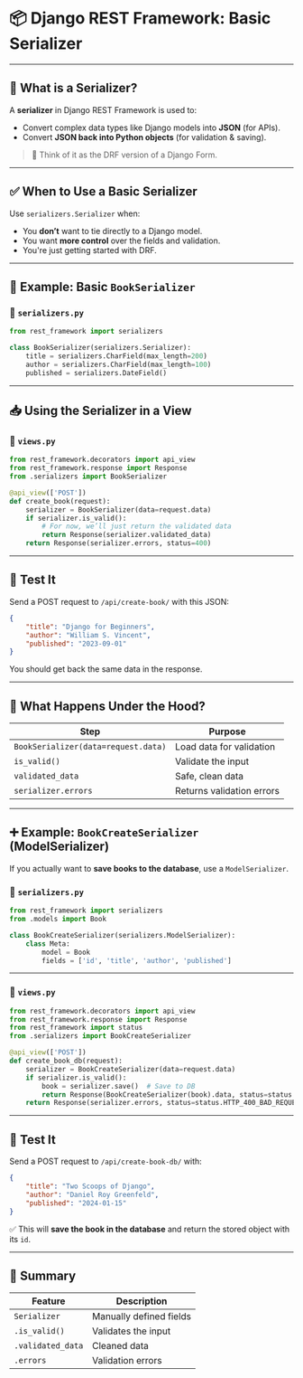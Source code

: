 # 📦 Django REST Framework: Basic Serializer

---

## 🔹 What is a Serializer?

A **serializer** in Django REST Framework is used to:

* Convert complex data types like Django models into **JSON** (for APIs).
* Convert **JSON back into Python objects** (for validation & saving).

> 🧠 Think of it as the DRF version of a Django Form.

---

## ✅ When to Use a Basic Serializer

Use `serializers.Serializer` when:

* You **don’t** want to tie directly to a Django model.
* You want **more control** over the fields and validation.
* You're just getting started with DRF.

---

## 🧱 Example: Basic `BookSerializer`

### 📁 `serializers.py`

```python
from rest_framework import serializers

class BookSerializer(serializers.Serializer):
    title = serializers.CharField(max_length=200)
    author = serializers.CharField(max_length=100)
    published = serializers.DateField()
```

---

## 📥 Using the Serializer in a View

### 📁 `views.py`

```python
from rest_framework.decorators import api_view
from rest_framework.response import Response
from .serializers import BookSerializer

@api_view(['POST'])
def create_book(request):
    serializer = BookSerializer(data=request.data)
    if serializer.is_valid():
        # For now, we’ll just return the validated data
        return Response(serializer.validated_data)
    return Response(serializer.errors, status=400)
```

---

## 🧪 Test It

Send a POST request to `/api/create-book/` with this JSON:

```json
{
    "title": "Django for Beginners",
    "author": "William S. Vincent",
    "published": "2023-09-01"
}
```

You should get back the same data in the response.

---

## 🧠 What Happens Under the Hood?

| Step                                | Purpose                   |
| ----------------------------------- | ------------------------- |
| `BookSerializer(data=request.data)` | Load data for validation  |
| `is_valid()`                        | Validate the input        |
| `validated_data`                    | Safe, clean data          |
| `serializer.errors`                 | Returns validation errors |

---

## ➕ Example: `BookCreateSerializer` (ModelSerializer)

If you actually want to **save books to the database**, use a `ModelSerializer`.

### 📁 `serializers.py`

```python
from rest_framework import serializers
from .models import Book

class BookCreateSerializer(serializers.ModelSerializer):
    class Meta:
        model = Book
        fields = ['id', 'title', 'author', 'published']
```

---

### 📁 `views.py`

```python
from rest_framework.decorators import api_view
from rest_framework.response import Response
from rest_framework import status
from .serializers import BookCreateSerializer

@api_view(['POST'])
def create_book_db(request):
    serializer = BookCreateSerializer(data=request.data)
    if serializer.is_valid():
        book = serializer.save()  # Save to DB
        return Response(BookCreateSerializer(book).data, status=status.HTTP_201_CREATED)
    return Response(serializer.errors, status=status.HTTP_400_BAD_REQUEST)
```

---

## 🧪 Test It

Send a POST request to `/api/create-book-db/` with:

```json
{
    "title": "Two Scoops of Django",
    "author": "Daniel Roy Greenfeld",
    "published": "2024-01-15"
}
```

✅ This will **save the book in the database** and return the stored object with its `id`.

---

## 🧰 Summary

| Feature           | Description             |
| ----------------- | ----------------------- |
| `Serializer`      | Manually defined fields |
| `.is_valid()`     | Validates the input     |
| `.validated_data` | Cleaned data            |
| `.errors`         | Validation errors       |
